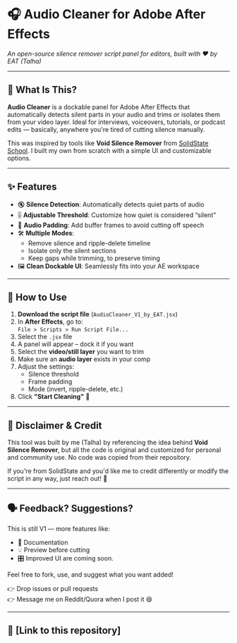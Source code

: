 # 🎧 Audio Cleaner for Adobe After Effects  
*An open-source silence remover script panel for editors, built with ❤️ by EAT (Talha)*

---

## 🧠 What Is This?

**Audio Cleaner** is a dockable panel for Adobe After Effects that automatically detects silent parts in your audio and trims or isolates them from your video layer. Ideal for interviews, voiceovers, tutorials, or podcast edits — basically, anywhere you're tired of cutting silence manually.

This was inspired by tools like **Void Silence Remover** from [SolidState School](https://solidstate.school/void-silence-remover/). I built my own from scratch with a simple UI and customizable options.

---

## ✨ Features

- 🔇 **Silence Detection**: Automatically detects quiet parts of audio
- 🎚️ **Adjustable Threshold**: Customize how quiet is considered “silent”
- 🧈 **Audio Padding**: Add buffer frames to avoid cutting off speech
- 🛠️ **Multiple Modes**:
  - Remove silence and ripple-delete timeline
  - Isolate only the silent sections
  - Keep gaps while trimming, to preserve timing
- 🖼️ **Clean Dockable UI**: Seamlessly fits into your AE workspace

---

## 🔧 How to Use

1. **Download the script file** (`AudioCleaner_V1_by_EAT.jsx`)
2. In **After Effects**, go to:  
   `File > Scripts > Run Script File...`
3. Select the `.jsx` file
4. A panel will appear – dock it if you want
5. Select the **video/still layer** you want to trim  
6. Make sure an **audio layer** exists in your comp
7. Adjust the settings:
   - Silence threshold
   - Frame padding
   - Mode (invert, ripple-delete, etc.)
8. Click **"Start Cleaning"** 🧽

---

## 📢 Disclaimer & Credit

This tool was built by me (Talha) by referencing the idea behind **Void Silence Remover**, but all the code is original and customized for personal and community use. No code was copied from their repository.

If you're from SolidState and you'd like me to credit differently or modify the script in any way, just reach out! 🙏

---

## 🗣️ Feedback? Suggestions?

This is still V1 — more features like:
- 📝 Documentation
- 💡 Preview before cutting
- 🎛️ Improved UI
are coming soon.

Feel free to fork, use, and suggest what you want added!

👉 Drop issues or pull requests  
👉 Message me on Reddit/Quora when I post it 😄

---

## 🔗 [Link to this repository]
